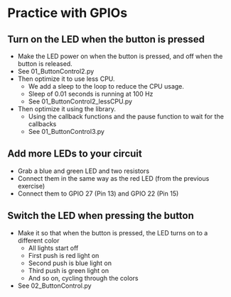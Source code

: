 # Practice with GPIOs

## Turn on the LED when the button is pressed

* Make the LED power on when the button is pressed, and off when the button is released.
* See 01_ButtonControl2.py
* Then optimize it to use less CPU.
  * We add a sleep to the loop to reduce the CPU usage.
  * Sleep of 0.01 seconds is running at 100 Hz
  * See 01_ButtonControl2_lessCPU.py
* Then optimize it using the library.
  * Using the callback functions and the pause function to wait for the callbacks
  * See 01_ButtonControl3.py

## Add more LEDs to your circuit

* Grab a blue and green LED and two resistors
* Connect them in the same way as the red LED (from the previous exercise)
* Connect them to GPIO 27 (Pin 13) and GPIO 22 (Pin 15)

## Switch the LED when pressing the button

* Make it so that when the button is pressed, the LED turns on to a different color
  * All lights start off
  * First push is red light on
  * Second push is blue light on
  * Third push is green light on
  * And so on, cycling through the colors
* See 02_ButtonControl.py
